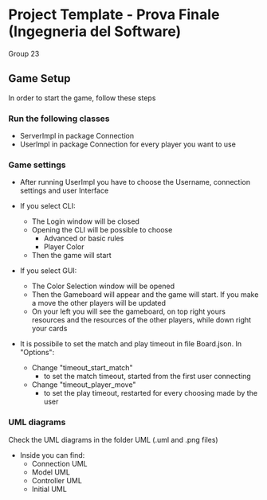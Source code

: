 # Project Template - Prova Finale (Ingegneria del Software)
Group 23
## Game Setup
In order to start the game, follow these steps

### Run the following classes
- ServerImpl in package Connection
- UserImpl in package Connection for every player you want to use

### Game settings
  * After running UserImpl you have to choose the Username, connection settings and user Interface
  * If you select CLI:
    + The Login window will be closed
    + Opening the CLI will be possible to choose
        - Advanced or basic rules
        - Player Color
    + Then the game will start
  
  * If you select GUI:
    + The Color Selection window will be opened
    + Then the Gameboard will appear and the game will start. If you make a move the other players will be updated
    + On your left you will see the gameboard, on top right yours resources and the resources of the other players, while down right your cards
     

  * It is possibile to set the match and play timeout in file Board.json. In "Options":
    + Change "timeout_start_match"
        - to set the match timeout, started from the first user connecting
    + Change "timeout_player_move"
        - to set the play timeout, restarted for every choosing made by the user
  
### UML diagrams
  Check the UML diagrams in the folder UML (.uml and .png files)
  * Inside you can find:
    + Connection UML
    + Model UML
    + Controller UML
    + Initial UML